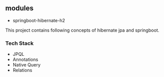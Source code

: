 ## modules
- springboot-hibernate-h2

This project contains following concepts of hibernate jpa and springboot.
### Tech Stack
- JPQL  
- Annotations 
- Native Query 
- Relations
